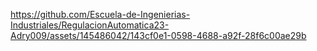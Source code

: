 https://github.com/Escuela-de-Ingenierias-Industriales/RegulacionAutomatica23-Adry009/assets/145486042/143cf0e1-0598-4688-a92f-28f6c00ae29b

